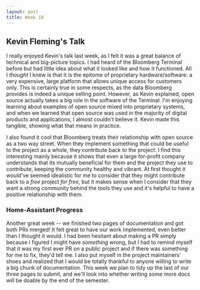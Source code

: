 ```yaml
---
layout: post
title: Week 10
---
```


## Kevin Fleming's Talk

I really enjoyed Kevin's talk last week, as I felt it was a great balance of technical and big-picture topics. I had heard of the Bloomberg Terminal before but had little idea about what it looked like and how it functioned. All I _thought_ I knew is that it is the epitome of proprietary hardware/software: a very expensive, large platform that allows unique access for customers only. This is certainly true in some respects, as the data Bloomberg provides is indeed a unique selling point. However, as Kevin explained, open source actually takes a big role in the software of the Terminal. I'm enjoying learning about examples of open source mixed into proprietary systems, and when we learned that open source was used in the majority of digital products and applications, I almost couldn't believe it. Kevin made this tangible, showing what that means in practice.

I also found it cool that Bloomberg treats their relationship with open source as a two way street. When they implement something that could be useful to the project as a whole, they contribute back to the project. I find this interesting mainly because it shows that even a large for-profit company understands that its mutually beneficial for them and the project they use to contribute, keeping the community healthy and vibrant. At first thought it would've seemed idealistic for me to consider that they might contribute back to a _free_ project _for free_, but it makes sense when I consider that they want a strong community behind the tools they use and it's helpful to have a positive relationship with them.

### Home-Assistant Progress

Another great week -- we finished two pages of documentation and got both PRs merged! It felt great to have our work implemented, even better than I thought it would. I had been hesitant about making a PR simply because I figured I might have _something_ wrong, but I had to remind myself that it was my first ever PR on a public project and if there was something for me to fix, they'd tell me. I also put myself in the project maintainers' shoes and realized that I would be totally thankful to anyone willing to write a big chunk of documentation. This week we plan to tidy up the last of our three pages to submit, and we'll look into whether writing some more docs will be doable by the end of the semester.